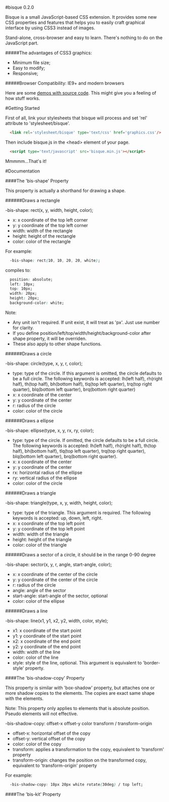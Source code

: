 #bisque 0.2.0

Bisque is a small JavaScript-based CSS extension. It provides some new CSS properties and features that helps you to easily craft graphical interface by using CSS3 instead of images. 

Stand-alone, cross-browser and easy to learn. There's nothing to do on the JavaScript part. 

#####The advantages of CSS3 graphics:

*  Minimum file size;
*  Easy to modify;
*  Responsive;

#####Browser Compatibility: IE9+ and modern browsers

Here are some [demos with source code](http://uhear.me/bisque/). This might give you a feeling of how stuff works.

#Getting Started

First of all, link your stylesheets that bisque will process and set 'rel' attribute to 'stylesheet/bisque'.

```html
  <link rel='stylesheet/bisque' type='text/css' href='graphics.css'/>
```

Then include bisque.js in the \<head> element of your page.

```html
  <script type='text/javascript' src='bisque.min.js'></script>
```

Mmmmm...That's it!

#Documentation

####The 'bis-shape' Property

This property is actually a shorthand for drawing a shape.  

######Draws a rectangle

-bis-shape: rect(x, y, width, height, color);
*  x: x coordinate of the top left corner
*  y: y coordinate of the top left corner
*  width: width of the rectangle
*  height: height of the rectangle
*  color: color of the rectangle

For example:

```css
  -bis-shape: rect(10, 10, 20, 20, white);
```

compiles to:

```css
  position: absolute;
  left: 10px;
  top: 10px;
  width: 20px;
  height: 20px;
  background-color: white;
```

Note: 
*  Any unit isn't required. If unit exist, it will treat as 'px'. Just use number for clarity.
*  If you define position/left/top/width/height/background-color after shape property, it will be overriden.
*  These also apply to other shape functions.

######Draws a circle

-bis-shape: circle(type, x, y, r, color);
*  type: type of the circle. If this argument is omitted, the circle defaults to be a full circle. The following keywords is accepted: lh(left half), rh(right half), th(top half), bh(bottom half), tlq(top left quarter), trq(top right quarter), blq(bottom left quarter), brq(bottom right quarter)
*  x: x coordinate of the center
*  y: y coordinate of the center
*  r: radius of the circle
*  color: color of the circle

######Draws a ellipse

-bis-shape: ellipse(type, x, y, rx, ry, color);
*  type: type of the circle. If omitted, the circle defaults to be a full circle. The following keywords is accepted: lh(left half), rh(right half), th(top half), bh(bottom half), tlq(top left quarter), trq(top right quarter), blq(bottom left quarter), brq(bottom right quarter).
*  x: x coordinate of the center
*  y: y coordinate of the center
*  rx: horizontal radius of the ellipse
*  ry: vertical radius of the ellipse
*  color: color of the circle

######Draws a triangle

-bis-shape: triangle(type, x, y, width, height, color);
*  type: type of the triangle. This argument is required. The following keywords is accepted: up, down, left, right.
*  x: x coordinate of the top left point
*  y: y coordinate of the top left point
*  width: width of the triangle
*  height: height of the triangle
*  color: color of the triangle

######Draws a sector of a circle, it should be in the range 0-90 degree

-bis-shape: sector(x, y, r, angle, start-angle, color);
*  x: x coordinate of the center of the circle
*  y: y coordinate of the center of the circle
*  r: radius of the circle
*  angle: angle of the sector
*  start-angle: start-angle of the sector, optional
*  color: color of the ellipse

######Draws a line

-bis-shape: line(x1, y1, x2, y2, width, color, style);
*  x1: x coordinate of the start point
*  y1: y coordinate of the start point
*  x2: x coordinate of the end point
*  y2: y coordinate of the end point
*  width: width of the line
*  color: color of the line
*  style: style of the line, optional. This argument is equivalent to 'border-style' property.

####The 'bis-shadow-copy' Property

This property is similar with 'box-shadow' property, but attaches one or more shadow copies to the elements. The copies are exact same shape with the elements. 

Note: This property only applies to elements that is absolute position. Pseudo elements will not effective.

-bis-shadow-copy: offset-x offset-y color transform / transform-origin
*  offset-x: horizontal offset of the copy
*  offset-y: vertical offset of the copy
*  color: color of the copy
*  transform: applies a transformation to the copy, equivalent to 'transform' property
*  transform-origin: changes the position on the transformed copy, equivalent to 'transform-origin' property

For example:

```css
  -bis-shadow-copy: 10px 20px white rotate(30deg) / top left;
```

####The 'bis-kit' Property




















